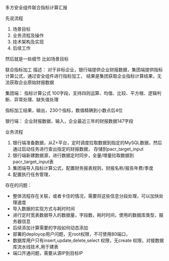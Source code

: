 
多方安全组件联合指标计算汇报

先说流程

1. 场景目标
2. 业务流程及操作
3. 技术架构及实现
4. 后续工作

然后就是一些细节
比如场景目标

联合指标加工
描述： 对于非标企业，银行端提供企业财报数据，集团端提供指标计算公式，通过安全组件进行指标加工，
结果是集团获取企业指标计算结果，无法获取企业原始财报数据

集团端： 指标计算公式 100字段，支持四则运算、均值、比较、平方根、逻辑判断、异常处理、缺失值处理

指标加工结果，输出，230个指标，数值精确到小数点后4位

银行端： 企业财报数据，输入，企业最近三年的财报数据147字段

业务流程

1. 银行端准备数据，从Z+平台，定时调度拉取数据到指定的MySQL数据，然后通过启动任务进行查出指定的财报数据，
存储到pacr_target_input
2. 银行端新建数据源，进行数据定时同步，全量/增量拉取数据到pacr_target_input表
3. 集团端导入指标计算公式，配置财务报表规则，财报名称/报告年费/季度
4. 配置执行任务管理，


存在的问题：

- 整体流程存在关联，或者卡住的情况，需要将这些信息分段处理，可以加快处理速度
- 导入数据的实现方式与耗时时间
- 进行定时宽表数据导入的数据量，字段数，耗时时间，使用的数据库类型，服务器信息
- 后续添加计算需要的字段如何动态添加
- 部署的deployop用户问题，无root权限，不可使用80端口，
- 数据库用户只有insert,update,delete,select 权限，无create 权限，对接数据库流水线技术,用于建表
- 端口开通问题，需要从源IP到目标IP